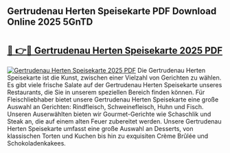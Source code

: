 ## Gertrudenau Herten Speisekarte PDF Download Online 2025 5GnTD

# <h2><a href="http://gccei3.nevu.top/?p=Gertrudenau+Herten+Speisekarte">🔗 👉🔴 Gertrudenau Herten Speisekarte 2025 PDF</a></h2>

[![Gertrudenau Herten Speisekarte 2025 PDF](https://i.imgur.com/dBaPXMq.png)](http://gccei3.nevu.top/?p=Gertrudenau+Herten+Speisekarte)
Die Gertrudenau Herten Speisekarte ist die Kunst, zwischen einer Vielzahl von Gerichten zu wählen. Es gibt viele frische Salate auf der Gertrudenau Herten Speisekarte unseres Restaurants, die Sie in unserem speziellen Bereich finden können. Für Fleischliebhaber bietet unsere Gertrudenau Herten Speisekarte eine große Auswahl an Gerichten: Rindfleisch, Schweinefleisch, Huhn und Fisch. Unseren Auserwählten bieten wir Gourmet-Gerichte wie Schaschlik und Steak an, die auf einem alten Feuer zubereitet werden. Unsere Gertrudenau Herten Speisekarte umfasst eine große Auswahl an Desserts, von klassischen Torten und Kuchen bis hin zu exquisiten Crème Brûlée und Schokoladenkakees.
